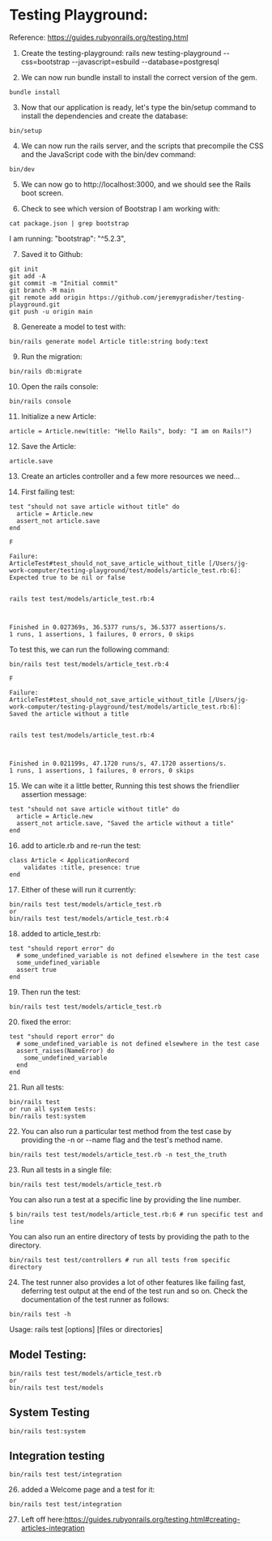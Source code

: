 # Testing Playground:

Reference: https://guides.rubyonrails.org/testing.html

1. Create the testing-playground:
rails new testing-playground --css=bootstrap --javascript=esbuild --database=postgresql

2. We can now run bundle install to install the correct version of the gem.
```
bundle install
```

3. Now that our application is ready, let's type the bin/setup command to install the dependencies and create the database:
```
bin/setup
```

4. We can now run the rails server, and the scripts that precompile the CSS and the JavaScript code with the bin/dev command:
```
bin/dev
```

5. We can now go to http://localhost:3000, and we should see the Rails boot screen.

6. Check to see which version of Bootstrap I am working with:
```
cat package.json | grep bootstrap
```
I am running: "bootstrap": "^5.2.3",

7. Saved it to Github:
```
git init
git add -A
git commit -m "Initial commit"
git branch -M main
git remote add origin https://github.com/jeremygradisher/testing-playground.git
git push -u origin main
```

8. Genereate a model to test with:
```
bin/rails generate model Article title:string body:text
```

9. Run the migration:
```
bin/rails db:migrate
```

10. Open the rails console:
```
bin/rails console
```

11. Initialize a new Article:
```
article = Article.new(title: "Hello Rails", body: "I am on Rails!")
```

12. Save the Article:
```
article.save
```

13. Create an articles controller and a few more resources we need...

14. First failing test:
```
test "should not save article without title" do
  article = Article.new
  assert_not article.save
end
```
```
F

Failure:
ArticleTest#test_should_not_save_article_without_title [/Users/jg-work-computer/testing-playground/test/models/article_test.rb:6]:
Expected true to be nil or false


rails test test/models/article_test.rb:4



Finished in 0.027369s, 36.5377 runs/s, 36.5377 assertions/s.
1 runs, 1 assertions, 1 failures, 0 errors, 0 skips
```

To test this, we can run the following command:
```
bin/rails test test/models/article_test.rb:4
```
```
F

Failure:
ArticleTest#test_should_not_save_article_without_title [/Users/jg-work-computer/testing-playground/test/models/article_test.rb:6]:
Saved the article without a title


rails test test/models/article_test.rb:4



Finished in 0.021199s, 47.1720 runs/s, 47.1720 assertions/s.
1 runs, 1 assertions, 1 failures, 0 errors, 0 skips
```


15. We can wite it a little better, Running this test shows the friendlier assertion message:
```
test "should not save article without title" do
  article = Article.new
  assert_not article.save, "Saved the article without a title"
end
```

16. add to article.rb and re-run the test:
```
class Article < ApplicationRecord
    validates :title, presence: true
end
```

17. Either of these will run it currently:
```
bin/rails test test/models/article_test.rb
or
bin/rails test test/models/article_test.rb:4
```

18. added to article_test.rb:
```
test "should report error" do
  # some_undefined_variable is not defined elsewhere in the test case
  some_undefined_variable
  assert true
end
```

19. Then run the test:
```
bin/rails test test/models/article_test.rb
```

20. fixed the error:
```
test "should report error" do
  # some_undefined_variable is not defined elsewhere in the test case
  assert_raises(NameError) do
    some_undefined_variable
  end
end
```

21. Run all tests:
```
bin/rails test
or run all system tests:
bin/rails test:system
```

22. You can also run a particular test method from the test case by providing the -n or --name flag and the test's method name.
```
bin/rails test test/models/article_test.rb -n test_the_truth
```

23. Run all tests in a single file:
``` 
bin/rails test test/models/article_test.rb
```

You can also run a test at a specific line by providing the line number.
```
$ bin/rails test test/models/article_test.rb:6 # run specific test and line
```

You can also run an entire directory of tests by providing the path to the directory.

```
bin/rails test test/controllers # run all tests from specific directory
```


24. The test runner also provides a lot of other features like failing fast, deferring test output at the end of the test run and so on. Check the documentation of the test runner as follows:

```
bin/rails test -h
```

Usage: rails test [options] [files or directories]

## Model Testing:
```
bin/rails test test/models/article_test.rb
or
bin/rails test test/models
```

## System Testing
```
bin/rails test:system
```

## Integration testing
```
bin/rails test test/integration
```

26. added a Welcome page and a test for it:
```
bin/rails test test/integration
```

27. Left off here:https://guides.rubyonrails.org/testing.html#creating-articles-integration


